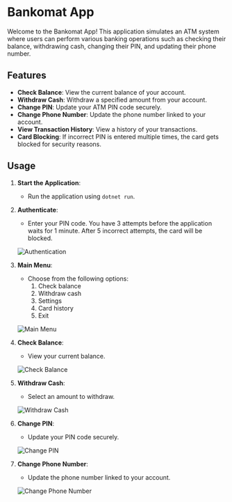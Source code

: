 # Bankomat App

Welcome to the Bankomat App! This application simulates an ATM system where users can perform various banking operations such as checking their balance, withdrawing cash, changing their PIN, and updating their phone number.

## Features

- **Check Balance**: View the current balance of your account.
- **Withdraw Cash**: Withdraw a specified amount from your account.
- **Change PIN**: Update your ATM PIN code securely.
- **Change Phone Number**: Update the phone number linked to your account.
- **View Transaction History**: View a history of your transactions.
- **Card Blocking**: If incorrect PIN is entered multiple times, the card gets blocked for security reasons.


## Usage

1. **Start the Application**:
    - Run the application using `dotnet run`.

2. **Authenticate**:
    - Enter your PIN code. You have 3 attempts before the application waits for 1 minute. After 5 incorrect attempts, the card will be blocked.

    ![Authentication](./images/authentication.gif)

3. **Main Menu**:
    - Choose from the following options:
        1. Check balance
        2. Withdraw cash
        3. Settings
        4. Card history
        5. Exit

    ![Main Menu](./images/main_menu.png)

4. **Check Balance**:
    - View your current balance.

    ![Check Balance](./images/check_balance.png)

5. **Withdraw Cash**:
    - Select an amount to withdraw.

    ![Withdraw Cash](./images/withdraw_cash.png)

6. **Change PIN**:
    - Update your PIN code securely.

    ![Change PIN](./images/change_pin.gif)

7. **Change Phone Number**:
    - Update the phone number linked to your account.

    ![Change Phone Number](./images/change_phone_number.gif)